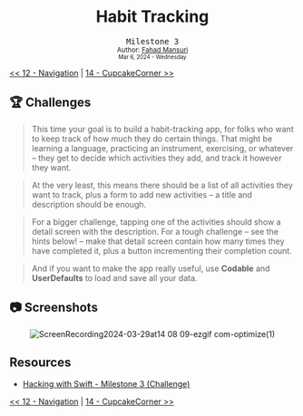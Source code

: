 <div align="center">
  <h1>Habit Tracking</h1>
  <samp>Milestone 3</samp>
  <br/>

  <sub>
    Author: <a href="https://github.com/ItsLuciferBC" target="_blank">Fahad Mansuri</a>
    <br>
    <small>Mar 6, 2024 - Wednesday</small>

  </sub>
</div>

[<< 12 - Navigation](../12%20-%20Navigation/) | [14 - CupcakeCorner >>](../14%20-%20CupcakeCorner/)

## 🏆 Challenges

> This time your goal is to build a habit-tracking app, for folks who want to keep track of how much they do certain things. That might be learning a language, practicing an instrument, exercising, or whatever – they get to decide which activities they add, and track it however they want.

> At the very least, this means there should be a list of all activities they want to track, plus a form to add new activities – a title and description should be enough.

> For a bigger challenge, tapping one of the activities should show a detail screen with the description. For a tough challenge – see the hints below! – make that detail screen contain how many times they have completed it, plus a button incrementing their completion count.

> And if you want to make the app really useful, use **Codable** and **UserDefaults** to load and save all your data.

## 📷 Screenshots

<div align="center">

![ScreenRecording2024-03-29at14 08 09-ezgif com-optimize(1)](https://github.com/ItsLuciferBC/100SwiftUI/assets/83160142/b8201aa6-1d60-458c-b316-16c81c562639)

</div>

## Resources

- [Hacking with Swift - Milestone 3 (Challenge)](https://www.hackingwithswift.com/guide/ios-swiftui/4/3/challenge)

[<< 12 - Navigation](../12%20-%20Navigation/) | [14 - CupcakeCorner >>](../14%20-%20CupcakeCorner/)
